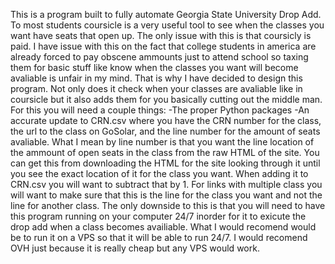 This is a program built to fully automate Georgia State University Drop Add. To most students coursicle is a very useful tool to see when the classes you want have seats that open up. The only issue with this is that coursicly is paid. I have issue with this on the fact that college students in america are already forced to pay obscene ammounts just to attend school so taxing them for basic stuff like know when the classes you want will become avaliable is unfair in my mind. That is why I have decided to design this program. Not only does it check when your classes are avaliable like in coursicle but it also adds them for you basically cutting out the middle man. 
For this you will need a couple things:
-The proper Python packages
-An accurate update to CRN.csv where you have the CRN number for the class, the url to the class on GoSolar, and the line number for the amount of seats avaliable. What I mean by line number is that you want the line location of the ammount of open seats in the class from the raw HTML of the site. You can get this from downloading the HTML for the site looking through it until you see the exact location of it for the class you want. When adding it to CRN.csv you will want to subtract that by 1. For links with multiple class you will want to make sure that this is the line for the class you want and not the line for another class.
The only downside to this is that you will need to have this program running on your computer 24/7 inorder for it to exicute the drop add when a class becomes availiable. What I would recomend would be to run it on a VPS so that it will be able to run 24/7. I would recomend OVH just because it is really cheap but any VPS would work.
